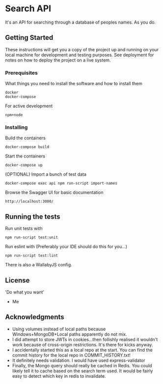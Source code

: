 # Search API

It's an API for searching through a database of peoples names. As you do.

## Getting Started

These instructions will get you a copy of the project up and running on your local machine for development and testing purposes. See deployment for notes on how to deploy the project on a live system.

### Prerequisites

What things you need to install the software and how to install them

```
docker
docker-compose
```

For active development

```
npm+node
```

### Installing

Build the containers

```
docker-compose build
```

Start the containers

```
docker-compose up
```

(OPTIONAL) Import a bunch of test data

```
docker-compose exec api npm run-script import-names
```

Browse the Swagger UI for basic documentation

```
http://localhost:3000/
```


## Running the tests

Run unit tests with

```
npm run-script test:unit
```

Run eslint with (Preferably your IDE should do this for you...)

```
npm run-script test:lint
```

There is also a WallabyJS config.



## License

'Do what you want'
   - Me

## Acknowledgments

* Using volumes instead of local paths because Windows+MongoDB+Local paths apparently do not mix.
* I did attempt to store JWTs in cookies...then follishly realised it wouldn't work because of cross-origin restrictions. It's there for kicks anyway.
* I accidentally started this as a local repo at the start. You can find the commit history for the local repo in COMMIT_HISTORY.txt!
* It definitely needs validation. I would have used express-validator
* Finally, the Mongo query should really be cached in Redis. You could likely tell it to cache based on the search term used. It would be fairly easy to detect which key in redis to invalidate.

